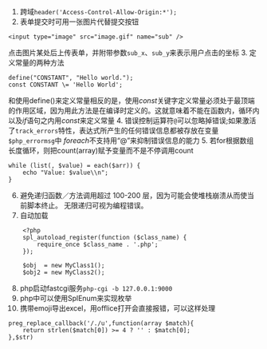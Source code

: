 1.  跨域`header('Access-Control-Allow-Origin:*');`
2. 表单提交时可用一张图片代替提交按钮
```
<input type="image" src="image.gif" name="sub" />
```
点击图片某处后上传表单，并附带参数`sub_x`、`sub_y`来表示用户点击的坐标
3. 定义常量的两种方法
```
define("CONSTANT", "Hello world.");
const CONSTANT \= 'Hello World';
```
和使用define()来定义常量相反的是，使用*const*关键字定义常量必须处于最顶端的作用区域，因为用此方法是在编译时定义的。这就意味着不能在函数内，循环内以及*if*语句之内用*const*来定义常量
4. 错误控制运算符`@`可以忽略掉错误;如果激活了`track_errors`特性，表达式所产生的任何错误信息都被存放在变量`$php_errormsg`中
*foreach*不支持用“@”来抑制错误信息的能力
5. 若for根据数组长度循环，则把count(array)赋予变量而不是不停调用count
```
while (list(, $value) = each($arr)) {  
    echo "Value: $value\\n";  
}
```
6. 避免递归函数／方法调用超过 100-200 层，因为可能会使堆栈崩溃从而使当前脚本终止。 无限递归可视为编程错误。
7. 自动加载
```
    <?php  
    spl_autoload_register(function ($class_name) {  
        require_once $class_name . '.php';  
    });  
      
    $obj  = new MyClass1();  
    $obj2 = new MyClass2();
```
8. php启动fastcgi服务`php-cgi -b 127.0.0.1:9000`
9. php中可以使用SplEnum来实现枚举
10. 携带emoji导出excel，用offlice打开会直接报错，可以这样处理
```
preg_replace_callback('/./u',function(array $match){
    return strlen($match[0]) >= 4 ? '' : $match[0];
},$str)
```